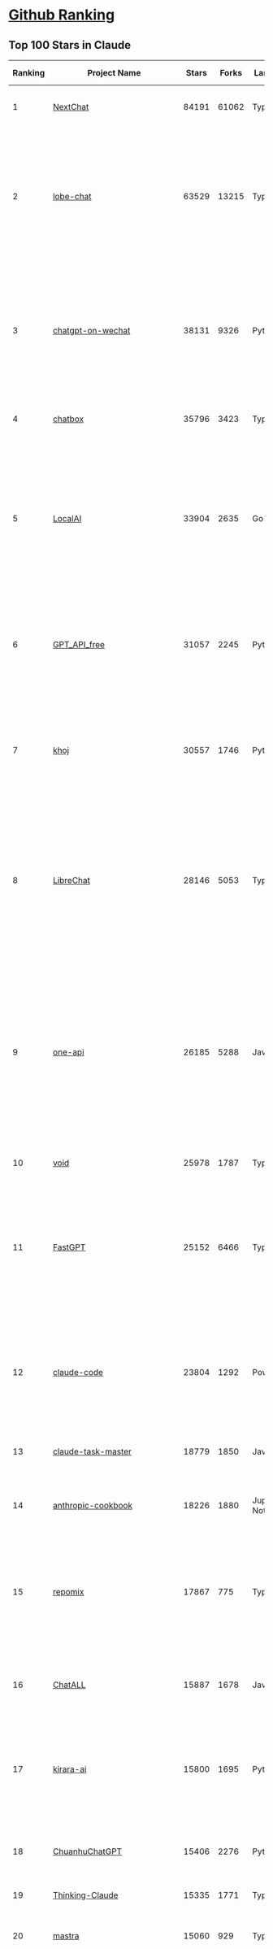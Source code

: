[Github Ranking](../README.md)
==========

## Top 100 Stars in Claude

| Ranking | Project Name | Stars | Forks | Language | Open Issues | Description | Last Commit |
| ------- | ------------ | ----- | ----- | -------- | ----------- | ----------- | ----------- |
| 1 | [NextChat](https://github.com/ChatGPTNextWeb/NextChat) | 84191 | 61062 | TypeScript | 650 | ✨ Light and Fast AI Assistant. Support: Web \| iOS \| MacOS \| Android \|  Linux \| Windows | 2025-07-17T03:30:34Z |
| 2 | [lobe-chat](https://github.com/lobehub/lobe-chat) | 63529 | 13215 | TypeScript | 825 | 🤯 Lobe Chat - an open-source, modern design AI chat framework. Supports multiple AI providers (OpenAI / Claude 4 / Gemini / DeepSeek / Ollama / Qwen), Knowledge Base (file upload / RAG ), one click install MCP Marketplace and Artifacts / Thinking. One-click FREE deployment of your private AI Agent application. | 2025-07-17T03:04:44Z |
| 3 | [chatgpt-on-wechat](https://github.com/zhayujie/chatgpt-on-wechat) | 38131 | 9326 | Python | 296 | 基于大模型搭建的聊天机器人，同时支持 微信公众号、企业微信应用、飞书、钉钉 等接入，可选择ChatGPT/Claude/DeepSeek/文心一言/讯飞星火/通义千问/ Gemini/GLM-4/Kimi/LinkAI，能处理文本、语音和图片，访问操作系统和互联网，支持基于自有知识库进行定制企业智能客服。 | 2025-06-29T14:41:10Z |
| 4 | [chatbox](https://github.com/chatboxai/chatbox) | 35796 | 3423 | TypeScript | 768 | User-friendly Desktop Client App for AI Models/LLMs (GPT, Claude, Gemini, Ollama...) | 2025-07-01T03:21:49Z |
| 5 | [LocalAI](https://github.com/mudler/LocalAI) | 33904 | 2635 | Go | 432 | :robot: The free, Open Source alternative to OpenAI, Claude and others. Self-hosted and local-first. Drop-in replacement for OpenAI,  running on consumer-grade hardware. No GPU required. Runs gguf, transformers, diffusers and many more models architectures. Features: Generate Text, Audio, Video, Images, Voice Cloning, Distributed, P2P inference | 2025-07-16T22:52:10Z |
| 6 | [GPT_API_free](https://github.com/chatanywhere/GPT_API_free) | 31057 | 2245 | Python | 19 | Free ChatGPT&DeepSeek API Key，免费ChatGPT&DeepSeek API。免费接入DeepSeek API和GPT4 API，支持 gpt \| deepseek \| claude \| gemini \| grok 等排名靠前的常用大模型。 | 2025-06-28T16:41:28Z |
| 7 | [khoj](https://github.com/khoj-ai/khoj) | 30557 | 1746 | Python | 74 | Your AI second brain. Self-hostable. Get answers from the web or your docs. Build custom agents, schedule automations, do deep research. Turn any online or local LLM into your personal, autonomous AI (gpt, claude, gemini, llama, qwen, mistral). Get started - free. | 2025-07-16T22:15:25Z |
| 8 | [LibreChat](https://github.com/danny-avila/LibreChat) | 28146 | 5053 | TypeScript | 160 | Enhanced ChatGPT Clone: Features Agents, DeepSeek, Anthropic, AWS, OpenAI, Responses API, Azure, Groq, o1, GPT-4o, Mistral, OpenRouter, Vertex AI, Gemini, Artifacts, AI model switching, message search, Code Interpreter, langchain, DALL-E-3, OpenAPI Actions, Functions, Secure Multi-User Auth, Presets, open-source for self-hosting. Active project. | 2025-07-17T01:14:55Z |
| 9 | [one-api](https://github.com/songquanpeng/one-api) | 26185 | 5288 | JavaScript | 867 | LLM API 管理 & 分发系统，支持 OpenAI、Azure、Anthropic Claude、Google Gemini、DeepSeek、字节豆包、ChatGLM、文心一言、讯飞星火、通义千问、360 智脑、腾讯混元等主流模型，统一 API 适配，可用于 key 管理与二次分发。单可执行文件，提供 Docker 镜像，一键部署，开箱即用。LLM API management & key redistribution system, unifying multiple providers under a single API. Single binary, Docker-ready, with an English UI. | 2025-02-21T11:30:22Z |
| 10 | [void](https://github.com/voideditor/void) | 25978 | 1787 | TypeScript | 224 | None | 2025-07-05T08:01:10Z |
| 11 | [FastGPT](https://github.com/labring/FastGPT) | 25152 | 6466 | TypeScript | 572 | FastGPT is a knowledge-based platform built on the LLMs, offers a comprehensive suite of out-of-the-box capabilities such as data processing, RAG retrieval, and visual AI workflow orchestration, letting you easily develop and deploy complex question-answering systems without the need for extensive setup or configuration. | 2025-07-17T03:44:11Z |
| 12 | [claude-code](https://github.com/anthropics/claude-code) | 23804 | 1292 | PowerShell | 1942 | Claude Code is an agentic coding tool that lives in your terminal, understands your codebase, and helps you code faster by executing routine tasks, explaining complex code, and handling git workflows - all through natural language commands. | 2025-07-16T23:50:29Z |
| 13 | [claude-task-master](https://github.com/eyaltoledano/claude-task-master) | 18779 | 1850 | JavaScript | 121 | An AI-powered task-management system you can drop into Cursor, Lovable, Windsurf, Roo, and others. | 2025-07-16T17:01:19Z |
| 14 | [anthropic-cookbook](https://github.com/anthropics/anthropic-cookbook) | 18226 | 1880 | Jupyter Notebook | 36 | A collection of notebooks/recipes showcasing some fun and effective ways of using Claude. | 2025-06-24T18:37:57Z |
| 15 | [repomix](https://github.com/yamadashy/repomix) | 17867 | 775 | TypeScript | 95 | 📦 Repomix is a powerful tool that packs your entire repository into a single, AI-friendly file. Perfect for when you need to feed your codebase to Large Language Models (LLMs) or other AI tools like Claude, ChatGPT, DeepSeek, Perplexity, Gemini, Gemma, Llama, Grok, and more. | 2025-07-16T15:25:28Z |
| 16 | [ChatALL](https://github.com/ai-shifu/ChatALL) | 15887 | 1678 | JavaScript | 227 |  Concurrently chat with ChatGPT, Bing Chat, Bard, Alpaca, Vicuna, Claude, ChatGLM, MOSS, 讯飞星火, 文心一言 and more, discover the best answers | 2025-07-16T19:37:24Z |
| 17 | [kirara-ai](https://github.com/lss233/kirara-ai) | 15800 | 1695 | Python | 16 | 🤖 可 DIY 的 多模态 AI 聊天机器人 \| 🚀 快速接入 微信、 QQ、Telegram、等聊天平台 \| 🦈支持DeepSeek、Grok、Claude、Ollama、Gemini、OpenAI \| 工作流系统、网页搜索、AI画图、人设调教、虚拟女仆、语音对话 \|  | 2025-06-28T19:24:48Z |
| 18 | [ChuanhuChatGPT](https://github.com/GaiZhenbiao/ChuanhuChatGPT) | 15406 | 2276 | Python | 122 | GUI for ChatGPT API and many LLMs. Supports agents, file-based QA, GPT finetuning and query with web search. All with a neat UI. | 2025-03-13T09:36:38Z |
| 19 | [Thinking-Claude](https://github.com/richards199999/Thinking-Claude) | 15335 | 1771 | TypeScript | 0 | Let your Claude able to think | 2025-03-10T04:02:46Z |
| 20 | [mastra](https://github.com/mastra-ai/mastra) | 15060 | 929 | TypeScript | 210 | The TypeScript AI agent framework. ⚡ Assistants, RAG, observability. Supports any LLM: GPT-4, Claude, Gemini, Llama. | 2025-07-17T02:51:12Z |
| 21 | [LangBot](https://github.com/langbot-app/LangBot) | 12538 | 981 | Python | 94 | 🤩 Easy-to-use global IM bot platform designed for the LLM era / 简单易用的大模型即时通信机器人开发平台 ⚡️ Bots for QQ / QQ频道 / Discord / WeChat（企业微信、个人微信）/ Telegram / 飞书 / 钉钉 / Slack 🧩 Integrated with ChatGPT、DeepSeek、Dify、n8n、Claude、Google Gemini、xAI、PPIO、Ollama、阿里云百炼、SiliconFlow、Qwen、Moonshot(Kimi K2)、SillyTraven、MCP、WeClone etc. LLM & Agent | 2025-07-16T15:25:25Z |
| 22 | [awesome-chatgpt-zh](https://github.com/EmbraceAGI/awesome-chatgpt-zh) | 11239 | 927 | Python | 0 | ChatGPT 中文指南🔥，ChatGPT 中文调教指南，指令指南，应用开发指南，精选资源清单，更好的使用 chatGPT 让你的生产力 up up up! 🚀 | 2024-11-05T10:24:21Z |
| 23 | [claude-engineer](https://github.com/Doriandarko/claude-engineer) | 11069 | 1162 | Python | 12 | Claude Engineer is an interactive command-line interface (CLI) that leverages the power of Anthropic's Claude-3.5-Sonnet model to assist with software development tasks.This framework enables Claude to generate and manage its own tools, continuously expanding its capabilities through conversation. Available both as a CLI and a modern web interface | 2024-12-12T22:08:15Z |
| 24 | [claudia](https://github.com/getAsterisk/claudia) | 8865 | 708 | TypeScript | 119 | A powerful GUI app and Toolkit for Claude Code - Create custom agents, manage interactive Claude Code sessions, run secure background agents, and more. | 2025-07-16T14:35:05Z |
| 25 | [new-api](https://github.com/QuantumNous/new-api) | 8629 | 1686 | JavaScript | 240 | AI模型接口管理与分发系统，支持将多种大模型转为统一格式调用，支持OpenAI、Claude等格式，可供个人或者企业内部管理与分发渠道使用，本项目基于One API二次开发。🍥 The next-generation LLM gateway and AI asset management system supports multiple languages. | 2025-07-16T08:21:48Z |
| 26 | [coai](https://github.com/coaidev/coai) | 8461 | 1134 | TypeScript | 22 | 🚀 Next Generation AI One-Stop Internationalization Solution. 🚀 下一代 AI 一站式 B/C 端解决方案，支持 OpenAI，Midjourney，Claude，讯飞星火，Stable Diffusion，DALL·E，ChatGLM，通义千问，腾讯混元，360 智脑，百川 AI，火山方舟，新必应，Gemini，Moonshot 等模型，支持对话分享，自定义预设，云端同步，模型市场，支持弹性计费和订阅计划模式，支持图片解析，支持联网搜索，支持模型缓存，丰富美观的后台管理与仪表盘数据统计。 | 2025-07-05T08:57:15Z |
| 27 | [SuperClaude](https://github.com/NomenAK/SuperClaude) | 8416 | 752 | Python | 14 | A configuration framework that enhances Claude Code with specialized commands, cognitive personas, and development methodologies. | 2025-07-16T14:36:32Z |
| 28 | [BlackFriday-GPTs-Prompts](https://github.com/friuns2/BlackFriday-GPTs-Prompts) | 8266 | 1222 | None | 101 | List of free GPTs that doesn't require plus subscription  | 2024-11-08T11:03:14Z |
| 29 | [opencode](https://github.com/opencode-ai/opencode) | 8239 | 629 | Go | 108 | A powerful AI coding agent. Built for the terminal. | 2025-07-01T09:52:20Z |
| 30 | [CL4R1T4S](https://github.com/elder-plinius/CL4R1T4S) | 8046 | 1713 | None | 14 | AI SYSTEMS TRANSPARENCY FOR ALL! - LEAKED SYSTEM PROMPTS FOR CHATGPT, GEMINI, GROK, CLAUDE, PERPLEXITY, CURSOR, WINDSURF, DEVIN, REPLIT, AND MORE! | 2025-07-13T15:35:45Z |
| 31 | [Noi](https://github.com/lencx/Noi) | 7742 | 589 | JavaScript | 164 | 🚀 Power Your World with AI - Explore, Extend, Empower. | 2025-05-01T02:21:25Z |
| 32 | [system_prompts_leaks](https://github.com/asgeirtj/system_prompts_leaks) | 7663 | 1731 | JavaScript | 1 | Collection of extracted System Prompts from popular chatbots like ChatGPT, Claude & Gemini | 2025-07-17T02:40:37Z |
| 33 | [Upsonic](https://github.com/Upsonic/Upsonic) | 7581 | 715 | Python | 51 | The most reliable AI agent framework that supports MCP. | 2025-07-16T08:42:42Z |
| 34 | [promptfoo](https://github.com/promptfoo/promptfoo) | 7576 | 607 | TypeScript | 179 | Test your prompts, agents, and RAGs. Red teaming, pentesting, and vulnerability scanning for LLMs. Compare performance of GPT, Claude, Gemini, Llama, and more. Simple declarative configs with command line and CI/CD integration. | 2025-07-17T03:29:50Z |
| 35 | [aichat](https://github.com/sigoden/aichat) | 7389 | 486 | Rust | 5 | All-in-one LLM CLI tool featuring Shell Assistant, Chat-REPL, RAG, AI Tools & Agents, with access to OpenAI, Claude, Gemini, Ollama, Groq, and more. | 2025-07-14T11:13:50Z |
| 36 | [opencommit](https://github.com/di-sukharev/opencommit) | 6765 | 370 | JavaScript | 155 | top #1 and most feature rich GPT wrapper for git — generate commit messages with an LLM in 1 sec — works best with Claude or GPT, supports local models too | 2025-07-04T08:42:30Z |
| 37 | [fastapi_mcp](https://github.com/tadata-org/fastapi_mcp) | 6605 | 548 | Python | 63 | Expose your FastAPI endpoints as Model Context Protocol (MCP) tools, with Auth! | 2025-07-14T16:19:33Z |
| 38 | [deep-searcher](https://github.com/zilliztech/deep-searcher) | 6533 | 644 | Python | 38 | Open Source Deep Research Alternative to Reason and Search on Private Data. Written in Python. | 2025-07-10T12:40:41Z |
| 39 | [llamacoder](https://github.com/Nutlope/llamacoder) | 6179 | 1467 | TypeScript | 45 | Open source Claude Artifacts – built with Llama 3.1 405B | 2025-07-15T17:39:40Z |
| 40 | [code2prompt](https://github.com/mufeedvh/code2prompt) | 6048 | 333 | MDX | 18 | A CLI tool to convert your codebase into a single LLM prompt with source tree, prompt templating, and token counting. | 2025-07-14T23:15:57Z |
| 41 | [context-engineering-intro](https://github.com/coleam00/context-engineering-intro) | 5815 | 1143 | TypeScript | 9 | Context engineering is the new vibe coding - it's the way to actually make AI coding assistants work. Claude Code is the best for this so that's what this repo is centered around, but you can apply this strategy with any AI coding assistant! | 2025-07-14T03:07:10Z |
| 42 | [opencompass](https://github.com/open-compass/opencompass) | 5690 | 627 | Python | 320 | OpenCompass is an LLM evaluation platform, supporting a wide range of models (Llama3, Mistral, InternLM2,GPT-4,LLaMa2, Qwen,GLM, Claude, etc) over 100+ datasets. | 2025-07-14T14:46:20Z |
| 43 | [fragments](https://github.com/e2b-dev/fragments) | 5626 | 762 | TypeScript | 7 | Open-source Next.js template for building apps that are fully generated by AI. By E2B. | 2025-06-16T17:38:35Z |
| 44 | [deepclaude](https://github.com/getAsterisk/deepclaude) | 5259 | 433 | Rust | 48 | A high-performance LLM inference API and Chat UI that integrates DeepSeek R1's CoT reasoning traces with Anthropic Claude models. | 2025-05-21T11:58:16Z |
| 45 | [claude-code-router](https://github.com/musistudio/claude-code-router) | 5032 | 386 | TypeScript | 114 | Use Claude Code as the foundation for coding infrastructure, allowing you to decide how to interact with the model while enjoying updates from Anthropic. | 2025-07-17T00:45:39Z |
| 46 | [kilocode](https://github.com/Kilo-Org/kilocode) | 4738 | 389 | TypeScript | 102 | Open Source AI coding assistant for planning, building, and fixing code. We're a superset of Roo, Cline, and our own features. Follow us: kilocode.ai/social | 2025-07-17T01:32:35Z |
| 47 | [zen-mcp-server](https://github.com/BeehiveInnovations/zen-mcp-server) | 4722 | 441 | Python | 46 | The power of Claude Code + [Gemini / OpenAI / Grok / OpenRouter / Ollama / Custom Model / All Of The Above] working as one. | 2025-06-30T09:51:14Z |
| 48 | [codecompanion.nvim](https://github.com/olimorris/codecompanion.nvim) | 4527 | 271 | Lua | 1 | ✨ AI-powered coding, seamlessly in Neovim | 2025-07-15T18:50:07Z |
| 49 | [chinese-llm-benchmark](https://github.com/jeinlee1991/chinese-llm-benchmark) | 4515 | 186 | None | 27 | ReLE中文大模型能力评测（持续更新）：目前已囊括257个大模型，覆盖chatgpt、gpt-4.1、o4-mini、谷歌gemini-2.5、Claude、智谱GLM-Z1、文心一言、qwen-max、百川、讯飞星火、商汤senseChat、minimax等商用模型， 以及DeepSeek-R1-0528、qwq-32b、deepseek-v3、qwen3、llama4、phi-4、glm4、gemma3、mistral、书生internLM2.5等开源大模型。不仅提供排行榜，也提供规模超200万的大模型缺陷库！方便广大社区研究分析、改进大模型。 | 2025-07-13T07:34:07Z |
| 50 | [ccusage](https://github.com/ryoppippi/ccusage) | 4416 | 139 | TypeScript | 25 | A CLI tool for analyzing Claude Code usage from local JSONL files. | 2025-07-16T01:27:41Z |
| 51 | [mcp-playwright](https://github.com/executeautomation/mcp-playwright) | 4331 | 360 | TypeScript | 26 | Playwright Model Context Protocol Server - Tool to automate Browsers and APIs in Claude Desktop, Cline, Cursor IDE and More 🔌 | 2025-06-20T21:28:21Z |
| 52 | [claude-coder](https://github.com/kodu-ai/claude-coder) | 4326 | 174 | TypeScript | 25 | Kodu is an autonomous coding agent that lives in your IDE. It is a VSCode extension that can help you build your dream project step by step by leveraging the latest technologies in automated coding agents  | 2025-04-30T10:21:02Z |
| 53 | [GodMode](https://github.com/smol-ai/GodMode) | 4293 | 345 | TypeScript | 50 | AI Chat Browser: Fast, Full webapp access to ChatGPT / Claude / Bard / Bing / Llama2! I use this 20 times a day. | 2024-07-29T00:31:03Z |
| 54 | [maestro](https://github.com/Doriandarko/maestro) | 4257 | 656 | Python | 32 | A framework for Claude Opus to intelligently orchestrate subagents. | 2024-07-01T06:49:15Z |
| 55 | [free-llm-api-resources](https://github.com/cheahjs/free-llm-api-resources) | 4174 | 368 | Python | 5 | A list of free LLM inference resources accessible via API. | 2025-07-17T01:44:29Z |
| 56 | [awesome-claude-code](https://github.com/hesreallyhim/awesome-claude-code) | 4091 | 209 | Python | 6 | A curated list of awesome commands, files, and workflows for Claude Code | 2025-07-17T00:34:43Z |
| 57 | [bot-on-anything](https://github.com/zhayujie/bot-on-anything) | 4091 | 926 | Python | 263 | A large model-based chatbot builder that can quickly integrate AI models (including ChatGPT, Claude, Gemini) into various software applications (such as Telegram, Gmail, Slack, and websites). | 2025-01-03T14:13:51Z |
| 58 | [DesktopCommanderMCP](https://github.com/wonderwhy-er/DesktopCommanderMCP) | 3904 | 436 | JavaScript | 47 | This is MCP server for Claude that gives it terminal control, file system search and diff file editing capabilities | 2025-07-16T16:44:31Z |
| 59 | [obsidian-smart-connections](https://github.com/brianpetro/obsidian-smart-connections) | 3895 | 229 | JavaScript | 382 | Chat with your notes & see links to related content with AI embeddings. Use local models or 100+ via APIs like Claude, Gemini, ChatGPT & Llama 3 | 2025-07-16T22:50:07Z |
| 60 | [casibase](https://github.com/casibase/casibase) | 3847 | 457 | Go | 41 | ⚡️AI Cloud OS: Open-source enterprise-level AI knowledge base and MCP (model-context-protocol)/A2A (agent-to-agent) management platform with admin UI, user management and Single-Sign-On⚡️, supports ChatGPT, Claude, Llama, Ollama, HuggingFace, etc., chat bot demo: https://ai.casibase.com, admin UI demo: https://ai-admin.casibase.com | 2025-07-16T18:38:07Z |
| 61 | [firecrawl-mcp-server](https://github.com/mendableai/firecrawl-mcp-server) | 3823 | 369 | JavaScript | 30 | Official Firecrawl MCP Server - Adds powerful web scraping to Cursor, Claude and any other LLM clients. | 2025-07-03T14:59:25Z |
| 62 | [forge](https://github.com/antinomyhq/forge) | 3704 | 1186 | Rust | 44 | AI enabled pair programmer for Claude, GPT, O Series, Grok, Deepseek, Gemini and 300+ models | 2025-07-17T03:38:07Z |
| 63 | [deepchat](https://github.com/ThinkInAIXYZ/deepchat) | 3672 | 467 | TypeScript | 54 | 🐬DeepChat - A smart assistant that connects powerful AI to your personal world | 2025-07-17T03:30:32Z |
| 64 | [every-chatgpt-gui](https://github.com/billmei/every-chatgpt-gui) | 3643 | 253 | None | 4 | Every front-end GUI client for ChatGPT, Claude, and other LLMs | 2025-07-01T01:16:17Z |
| 65 | [mcp-chrome](https://github.com/hangwin/mcp-chrome) | 3591 | 269 | TypeScript | 33 | Chrome MCP Server is a Chrome extension-based Model Context Protocol (MCP) server that exposes your Chrome browser functionality to AI assistants like Claude, enabling complex browser automation, content analysis, and semantic search. | 2025-07-13T09:26:05Z |
| 66 | [git-mcp](https://github.com/idosal/git-mcp) | 3450 | 239 | TypeScript | 26 | Put an end to code hallucinations! GitMCP is a free, open-source, remote MCP server for any GitHub project | 2025-05-25T16:03:34Z |
| 67 | [Awesome-MCP-ZH](https://github.com/yzfly/Awesome-MCP-ZH) | 3307 | 197 | None | 0 | MCP 资源精选， MCP指南，Claude MCP，MCP Servers, MCP Clients | 2025-06-29T13:28:11Z |
| 68 | [AChat](https://github.com/AprilNEA/AChat) | 3265 | 1211 | TypeScript | 22 | 🌊 AChat - An open-source/self-hosted/local-first AI platform, designed for enterprises and teams, perfectly combining powerful local processing capabilities with seamless remote synchronization. | 2025-07-13T05:47:33Z |
| 69 | [mcp](https://github.com/BrowserMCP/mcp) | 3123 | 211 | TypeScript | 54 | Browser MCP is a Model Context Provider (MCP) server that allows AI applications to control your browser | 2025-04-24T21:49:44Z |
| 70 | [Awesome-ChatGPT-prompts-ZH_CN](https://github.com/L1Xu4n/Awesome-ChatGPT-prompts-ZH_CN) | 3073 | 166 | None | 12 | 如何将ChatGPT调教成一只猫娘 | 2023-07-18T15:57:44Z |
| 71 | [awesome-ai-system-prompts](https://github.com/dontriskit/awesome-ai-system-prompts) | 3070 | 511 | TypeScript | 2 | 🧠 Curated collection of system prompts for top AI tools. Perfect for AI agent builders and prompt engineers. Incuding: ChatGPT, Claude, Perplexity, Manus, Claude-Code, Loveable, v0, Grok, same new, windsurf, notion, and MetaAI.  | 2025-07-15T22:49:17Z |
| 72 | [claude-squad](https://github.com/smtg-ai/claude-squad) | 3034 | 202 | Go | 40 | Manage multiple AI terminal agents like Claude Code, Aider, Codex, OpenCode, and Amp. | 2025-07-15T22:17:53Z |
| 73 | [awesome-claude-prompts](https://github.com/langgptai/awesome-claude-prompts) | 2920 | 290 | None | 0 | This repo includes Claude prompt curation to use Claude better. | 2025-03-01T00:29:09Z |
| 74 | [n8n-mcp](https://github.com/czlonkowski/n8n-mcp) | 2897 | 586 | TypeScript | 18 | A MCP for Claude Desktop / Claude Code / Windsurf / Cursor to build n8n workflows for you  | 2025-07-16T23:39:29Z |
| 75 | [agent-rules](https://github.com/steipete/agent-rules) | 2865 | 186 | Shell | 4 | Rules and Knowledge to work better with agents such as Claude Code or Cursor | 2025-06-25T10:15:57Z |
| 76 | [Claude-Code-Usage-Monitor](https://github.com/Maciek-roboblog/Claude-Code-Usage-Monitor) | 2787 | 125 | Python | 15 | Real-time Claude Code usage monitor with predictions and warnings | 2025-07-16T02:26:24Z |
| 77 | [VLMEvalKit](https://github.com/open-compass/VLMEvalKit) | 2728 | 447 | Python | 137 | Open-source evaluation toolkit of large multi-modality models (LMMs), support 220+ LMMs, 80+ benchmarks | 2025-07-16T09:08:35Z |
| 78 | [DeepClaude](https://github.com/ErlichLiu/DeepClaude) | 2694 | 503 | Python | 27 | Unleash Next-Level AI! 🚀  💻 Code Generation: DeepSeek r1 + Claude 3.7 Sonnet - Unparalleled Performance! 📝 Content Creation: DeepSeek r1 + Gemini 2.5 Pro - Superior Quality! 🔌 OpenAI-Compatible. 🌊 Streaming & Non-Streaming Support.  ✨ Experience the Future of AI – Today! Click to Try Now! ✨ | 2025-07-16T09:08:40Z |
| 79 | [aide](https://github.com/nicepkg/aide) | 2631 | 191 | TypeScript | 34 | Conquer Any Code in VSCode: One-Click Comments, Conversions, UI-to-Code, and AI Batch Processing of Files! 在 VSCode 中征服任何代码：一键注释、转换、UI 图生成代码、AI 批量处理文件！💪 | 2025-05-06T02:52:46Z |
| 80 | [ruby_llm](https://github.com/crmne/ruby_llm) | 2563 | 189 | Ruby | 40 | Stop juggling AI SDKs! RubyLLM offers one delightful Ruby interface for OpenAI, Anthropic, Gemini, Bedrock, OpenRouter, DeepSeek, Ollama & compatible APIs. Chat, Vision, Audio, PDF, Images, Embeddings, Tools, Streaming & Rails integration. | 2025-07-16T17:51:52Z |
| 81 | [poe-api](https://github.com/ading2210/poe-api) | 2510 | 316 | Python | 39 | [UNMAINTAINED] A reverse engineered Python API wrapper for Quora's Poe, which provides free access to ChatGPT, GPT-4, and Claude. | 2023-09-18T04:56:52Z |
| 82 | [unity-mcp](https://github.com/justinpbarnett/unity-mcp) | 2507 | 345 | C# | 44 | A Unity MCP server that allows MCP clients like Claude Desktop or Cursor to perform Unity Editor actions. | 2025-07-14T06:10:40Z |
| 83 | [griptape](https://github.com/griptape-ai/griptape) | 2349 | 195 | Python | 64 | Modular Python framework for AI agents and workflows with chain-of-thought reasoning, tools, and memory.  | 2025-07-16T23:30:38Z |
| 84 | [claude-flow](https://github.com/ruvnet/claude-flow) | 2282 | 358 | TypeScript | 67 | Claude-Flow v2.0.0 Alpha represents a revolutionary leap in AI-powered development orchestration. Built from the ground up with enterprise-grade architecture, advanced swarm intelligence, and seamless Claude Code integration. | 2025-07-17T02:51:23Z |
| 85 | [elia](https://github.com/darrenburns/elia) | 2220 | 136 | Python | 13 | A snappy, keyboard-centric terminal user interface for interacting with large language models. Chat with ChatGPT, Claude, Llama 3, Phi 3, Mistral, Gemma and more. | 2024-10-10T19:12:52Z |
| 86 | [claude-code-action](https://github.com/anthropics/claude-code-action) | 1909 | 931 | TypeScript | 76 | None | 2025-07-17T00:32:41Z |
| 87 | [papersgpt-for-zotero](https://github.com/papersgpt/papersgpt-for-zotero) | 1775 | 53 | JavaScript | 43 | Chat Multiple PDFs in Zotero AI with Gemini, Grok 4, DeepSeek, GPT, ChatGPT, Claude, OpenRouter, Gemma 3, Qwen 3 | 2025-07-10T17:02:38Z |
| 88 | [dialoqbase](https://github.com/n4ze3m/dialoqbase) | 1767 | 279 | TypeScript | 40 | Create chatbots with ease | 2024-10-15T14:24:20Z |
| 89 | [tokencost](https://github.com/AgentOps-AI/tokencost) | 1742 | 86 | Python | 11 | Easy token price estimates for 400+ LLMs. TokenOps. | 2025-07-17T00:02:53Z |
| 90 | [DevDocs](https://github.com/cyberagiinc/DevDocs) | 1734 | 160 | TypeScript | 9 | Completely free, private, UI based Tech Documentation MCP server. Designed for coders and software developers in mind. Easily integrate into Cursor, Windsurf, Cline, Roo Code, Claude Desktop App  | 2025-06-12T12:30:58Z |
| 91 | [ax](https://github.com/ax-llm/ax) | 1673 | 121 | TypeScript | 10 | The pretty much "official" DSPy framework for Typescript | 2025-07-15T20:32:42Z |
| 92 | [prism](https://github.com/prism-php/prism) | 1671 | 152 | PHP | 17 | A unified interface for working with LLMs in Laravel | 2025-07-13T19:41:25Z |
| 93 | [GalTransl](https://github.com/GalTransl/GalTransl) | 1638 | 109 | Python | 25 | 支持GPT-4/Claude/Deepseek/Sakura等大语言模型的Galgame自动化翻译解决方案  Automated translation solution for visual novels supporting GPT-4/Claude/Deepseek/Sakura | 2025-07-15T13:43:15Z |
| 94 | [claudecodeui](https://github.com/siteboon/claudecodeui) | 1619 | 192 | JavaScript | 32 | Use Claude Code on mobile and web with Claude Code UI. Claude Code UI free open source webui/GUI that helps you manage your Claude Code session and projects remotely | 2025-07-15T14:22:21Z |
| 95 | [Thinking_in_Java_MindMapping](https://github.com/LjyYano/Thinking_in_Java_MindMapping) | 1610 | 462 | None | 0 | 编程笔记、观影指南、读书笔记、生活感悟、Switch 游戏 | 2025-05-23T10:35:23Z |
| 96 | [codemcp](https://github.com/ezyang/codemcp) | 1490 | 119 | Python | 38 | Coding assistant MCP for Claude Desktop | 2025-06-04T01:38:34Z |
| 97 | [Review-Gate](https://github.com/LakshmanTurlapati/Review-Gate) | 1476 | 153 | JavaScript | 4 | Review-Gate V2 is a powerful rule for the Cursor IDE that helps you get up to 5x more value from your monthly requests. It creates an interactive loop where the AI waits for your follow-up commands—via text, voice, or image upload—allowing you to perform deep, iterative work all within a single request. | 2025-06-23T05:19:43Z |
| 98 | [llm-ui](https://github.com/richardgill/llm-ui) | 1456 | 76 | TypeScript | 10 | The React library for LLMs | 2025-07-02T12:52:26Z |
| 99 | [AIChatWeb](https://github.com/Nanjiren01/AIChatWeb) | 1453 | 400 | TypeScript | 20 | 在ChatGPT-Next-Web的基础上，增加注册登录，额度限制，邀请，敏感词，支付，基于docker一键部署。提供后台管理系统，可配置标题、欢迎词、额度不足提醒、公告 | 2024-07-19T07:23:42Z |
| 100 | [claude-code-proxy](https://github.com/1rgs/claude-code-proxy) | 1416 | 204 | Python | 22 | Run Claude Code on OpenAI models | 2025-04-14T18:03:57Z |

